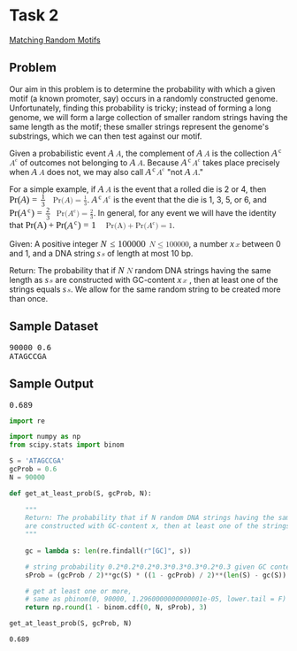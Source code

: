# Task 2
[Matching Random Motifs](http://rosalind.info/problems/rstr/)

<div class="problem-statement problem-statement-bordered" problem="277">

<h2 id="problem">Problem</h2>
<p>Our aim in this problem is to determine the probability with which a given motif
(a known promoter, say) occurs in a randomly constructed genome.
Unfortunately, finding this probability is tricky; instead of forming a long genome,
we will form a large collection of smaller random strings having the same length as
the motif; these smaller strings represent the genome's
substrings, which we can then test against our motif.</p>
<p>Given a probabilistic event <mathjax><span class="MathJax_Preview" style="color: inherit; display: none;"></span><span class="MathJax" id="MathJax-Element-1-Frame" tabindex="0" style="position: relative;" data-mathml="<math xmlns=&quot;http://www.w3.org/1998/Math/MathML&quot;><mi>A</mi></math>" role="presentation"><nobr aria-hidden="true"><span class="math" id="MathJax-Span-1" style="width: 0.965em; display: inline-block;"><span style="display: inline-block; position: relative; width: 0.769em; height: 0px; font-size: 120%;"><span style="position: absolute; clip: rect(1.399em, 1000.75em, 2.5em, -1000em); top: -2.308em; left: 0em;"><span class="mrow" id="MathJax-Span-2"><span class="mi" id="MathJax-Span-3" style="font-family: MathJax_Math; font-style: italic;">A</span></span><span style="display: inline-block; width: 0px; height: 2.308em;"></span></span></span><span style="display: inline-block; overflow: hidden; vertical-align: -0.077em; border-left: 0px solid; width: 0px; height: 1.013em;"></span></span></nobr><span class="MJX_Assistive_MathML" role="presentation"><math xmlns="http://www.w3.org/1998/Math/MathML"><mi>A</mi></math></span></span><script type="math/tex" id="MathJax-Element-1">A</script></mathjax>, the complement of <mathjax><span class="MathJax_Preview" style="color: inherit; display: none;"></span><span class="MathJax" id="MathJax-Element-2-Frame" tabindex="0" style="position: relative;" data-mathml="<math xmlns=&quot;http://www.w3.org/1998/Math/MathML&quot;><mi>A</mi></math>" role="presentation"><nobr aria-hidden="true"><span class="math" id="MathJax-Span-4" style="width: 0.965em; display: inline-block;"><span style="display: inline-block; position: relative; width: 0.769em; height: 0px; font-size: 120%;"><span style="position: absolute; clip: rect(1.399em, 1000.75em, 2.5em, -1000em); top: -2.308em; left: 0em;"><span class="mrow" id="MathJax-Span-5"><span class="mi" id="MathJax-Span-6" style="font-family: MathJax_Math; font-style: italic;">A</span></span><span style="display: inline-block; width: 0px; height: 2.308em;"></span></span></span><span style="display: inline-block; overflow: hidden; vertical-align: -0.077em; border-left: 0px solid; width: 0px; height: 1.013em;"></span></span></nobr><span class="MJX_Assistive_MathML" role="presentation"><math xmlns="http://www.w3.org/1998/Math/MathML"><mi>A</mi></math></span></span><script type="math/tex" id="MathJax-Element-2">A</script></mathjax>
is the collection <mathjax><span class="MathJax_Preview" style="color: inherit; display: none;"></span><span class="MathJax" id="MathJax-Element-3-Frame" tabindex="0" style="position: relative;" data-mathml="<math xmlns=&quot;http://www.w3.org/1998/Math/MathML&quot;><msup><mi>A</mi><mrow class=&quot;MJX-TeXAtom-ORD&quot;><mrow class=&quot;MJX-TeXAtom-ORD&quot;><mtext>c</mtext></mrow></mrow></msup></math>" role="presentation"><nobr aria-hidden="true"><span class="math" id="MathJax-Span-7" style="width: 1.413em; display: inline-block;"><span style="display: inline-block; position: relative; width: 1.154em; height: 0px; font-size: 120%;"><span style="position: absolute; clip: rect(1.271em, 1001.15em, 2.372em, -1000em); top: -2.179em; left: 0em;"><span class="mrow" id="MathJax-Span-8"><span class="msubsup" id="MathJax-Span-9"><span style="display: inline-block; position: relative; width: 1.139em; height: 0px;"><span style="position: absolute; clip: rect(3.066em, 1000.73em, 4.167em, -1000em); top: -3.974em; left: 0em;"><span class="mi" id="MathJax-Span-10" style="font-family: MathJax_Math; font-style: italic;">A</span><span style="display: inline-block; width: 0px; height: 3.974em;"></span></span><span style="position: absolute; top: -4.337em; left: 0.75em;"><span class="texatom" id="MathJax-Span-11"><span class="mrow" id="MathJax-Span-12"><span class="texatom" id="MathJax-Span-13"><span class="mrow" id="MathJax-Span-14"><span class="mtext" id="MathJax-Span-15" style="font-size: 70.7%; font-family: MathJax_Main;">c</span></span></span></span></span><span style="display: inline-block; width: 0px; height: 3.974em;"></span></span></span></span></span><span style="display: inline-block; width: 0px; height: 2.179em;"></span></span></span><span style="display: inline-block; overflow: hidden; vertical-align: -0.077em; border-left: 0px solid; width: 0px; height: 1.013em;"></span></span></nobr><span class="MJX_Assistive_MathML" role="presentation"><math xmlns="http://www.w3.org/1998/Math/MathML"><msup><mi>A</mi><mrow class="MJX-TeXAtom-ORD"><mrow class="MJX-TeXAtom-ORD"><mtext>c</mtext></mrow></mrow></msup></math></span></span><script type="math/tex" id="MathJax-Element-3">A^{\textrm{c}}</script></mathjax> of outcomes not belonging to <mathjax><span class="MathJax_Preview" style="color: inherit; display: none;"></span><span class="MathJax" id="MathJax-Element-4-Frame" tabindex="0" style="position: relative;" data-mathml="<math xmlns=&quot;http://www.w3.org/1998/Math/MathML&quot;><mi>A</mi></math>" role="presentation"><nobr aria-hidden="true"><span class="math" id="MathJax-Span-16" style="width: 0.965em; display: inline-block;"><span style="display: inline-block; position: relative; width: 0.769em; height: 0px; font-size: 120%;"><span style="position: absolute; clip: rect(1.399em, 1000.75em, 2.5em, -1000em); top: -2.308em; left: 0em;"><span class="mrow" id="MathJax-Span-17"><span class="mi" id="MathJax-Span-18" style="font-family: MathJax_Math; font-style: italic;">A</span></span><span style="display: inline-block; width: 0px; height: 2.308em;"></span></span></span><span style="display: inline-block; overflow: hidden; vertical-align: -0.077em; border-left: 0px solid; width: 0px; height: 1.013em;"></span></span></nobr><span class="MJX_Assistive_MathML" role="presentation"><math xmlns="http://www.w3.org/1998/Math/MathML"><mi>A</mi></math></span></span><script type="math/tex" id="MathJax-Element-4">A</script></mathjax>.
Because <mathjax><span class="MathJax_Preview" style="color: inherit; display: none;"></span><span class="MathJax" id="MathJax-Element-5-Frame" tabindex="0" style="position: relative;" data-mathml="<math xmlns=&quot;http://www.w3.org/1998/Math/MathML&quot;><msup><mi>A</mi><mrow class=&quot;MJX-TeXAtom-ORD&quot;><mrow class=&quot;MJX-TeXAtom-ORD&quot;><mtext>c</mtext></mrow></mrow></msup></math>" role="presentation"><nobr aria-hidden="true"><span class="math" id="MathJax-Span-19" style="width: 1.413em; display: inline-block;"><span style="display: inline-block; position: relative; width: 1.154em; height: 0px; font-size: 120%;"><span style="position: absolute; clip: rect(1.271em, 1001.15em, 2.372em, -1000em); top: -2.179em; left: 0em;"><span class="mrow" id="MathJax-Span-20"><span class="msubsup" id="MathJax-Span-21"><span style="display: inline-block; position: relative; width: 1.139em; height: 0px;"><span style="position: absolute; clip: rect(3.066em, 1000.73em, 4.167em, -1000em); top: -3.974em; left: 0em;"><span class="mi" id="MathJax-Span-22" style="font-family: MathJax_Math; font-style: italic;">A</span><span style="display: inline-block; width: 0px; height: 3.974em;"></span></span><span style="position: absolute; top: -4.337em; left: 0.75em;"><span class="texatom" id="MathJax-Span-23"><span class="mrow" id="MathJax-Span-24"><span class="texatom" id="MathJax-Span-25"><span class="mrow" id="MathJax-Span-26"><span class="mtext" id="MathJax-Span-27" style="font-size: 70.7%; font-family: MathJax_Main;">c</span></span></span></span></span><span style="display: inline-block; width: 0px; height: 3.974em;"></span></span></span></span></span><span style="display: inline-block; width: 0px; height: 2.179em;"></span></span></span><span style="display: inline-block; overflow: hidden; vertical-align: -0.077em; border-left: 0px solid; width: 0px; height: 1.013em;"></span></span></nobr><span class="MJX_Assistive_MathML" role="presentation"><math xmlns="http://www.w3.org/1998/Math/MathML"><msup><mi>A</mi><mrow class="MJX-TeXAtom-ORD"><mrow class="MJX-TeXAtom-ORD"><mtext>c</mtext></mrow></mrow></msup></math></span></span><script type="math/tex" id="MathJax-Element-5">A^{\textrm{c}}</script></mathjax> takes place precisely when <mathjax><span class="MathJax_Preview" style="color: inherit; display: none;"></span><span class="MathJax" id="MathJax-Element-6-Frame" tabindex="0" style="position: relative;" data-mathml="<math xmlns=&quot;http://www.w3.org/1998/Math/MathML&quot;><mi>A</mi></math>" role="presentation"><nobr aria-hidden="true"><span class="math" id="MathJax-Span-28" style="width: 0.965em; display: inline-block;"><span style="display: inline-block; position: relative; width: 0.769em; height: 0px; font-size: 120%;"><span style="position: absolute; clip: rect(1.399em, 1000.75em, 2.5em, -1000em); top: -2.308em; left: 0em;"><span class="mrow" id="MathJax-Span-29"><span class="mi" id="MathJax-Span-30" style="font-family: MathJax_Math; font-style: italic;">A</span></span><span style="display: inline-block; width: 0px; height: 2.308em;"></span></span></span><span style="display: inline-block; overflow: hidden; vertical-align: -0.077em; border-left: 0px solid; width: 0px; height: 1.013em;"></span></span></nobr><span class="MJX_Assistive_MathML" role="presentation"><math xmlns="http://www.w3.org/1998/Math/MathML"><mi>A</mi></math></span></span><script type="math/tex" id="MathJax-Element-6">A</script></mathjax> does not,
we may also call <mathjax><span class="MathJax_Preview" style="color: inherit; display: none;"></span><span class="MathJax" id="MathJax-Element-7-Frame" tabindex="0" style="position: relative;" data-mathml="<math xmlns=&quot;http://www.w3.org/1998/Math/MathML&quot;><msup><mi>A</mi><mrow class=&quot;MJX-TeXAtom-ORD&quot;><mrow class=&quot;MJX-TeXAtom-ORD&quot;><mtext>c</mtext></mrow></mrow></msup></math>" role="presentation"><nobr aria-hidden="true"><span class="math" id="MathJax-Span-31" style="width: 1.413em; display: inline-block;"><span style="display: inline-block; position: relative; width: 1.154em; height: 0px; font-size: 120%;"><span style="position: absolute; clip: rect(1.271em, 1001.15em, 2.372em, -1000em); top: -2.179em; left: 0em;"><span class="mrow" id="MathJax-Span-32"><span class="msubsup" id="MathJax-Span-33"><span style="display: inline-block; position: relative; width: 1.139em; height: 0px;"><span style="position: absolute; clip: rect(3.066em, 1000.73em, 4.167em, -1000em); top: -3.974em; left: 0em;"><span class="mi" id="MathJax-Span-34" style="font-family: MathJax_Math; font-style: italic;">A</span><span style="display: inline-block; width: 0px; height: 3.974em;"></span></span><span style="position: absolute; top: -4.337em; left: 0.75em;"><span class="texatom" id="MathJax-Span-35"><span class="mrow" id="MathJax-Span-36"><span class="texatom" id="MathJax-Span-37"><span class="mrow" id="MathJax-Span-38"><span class="mtext" id="MathJax-Span-39" style="font-size: 70.7%; font-family: MathJax_Main;">c</span></span></span></span></span><span style="display: inline-block; width: 0px; height: 3.974em;"></span></span></span></span></span><span style="display: inline-block; width: 0px; height: 2.179em;"></span></span></span><span style="display: inline-block; overflow: hidden; vertical-align: -0.077em; border-left: 0px solid; width: 0px; height: 1.013em;"></span></span></nobr><span class="MJX_Assistive_MathML" role="presentation"><math xmlns="http://www.w3.org/1998/Math/MathML"><msup><mi>A</mi><mrow class="MJX-TeXAtom-ORD"><mrow class="MJX-TeXAtom-ORD"><mtext>c</mtext></mrow></mrow></msup></math></span></span><script type="math/tex" id="MathJax-Element-7">A^{\textrm{c}}</script></mathjax> "not <mathjax><span class="MathJax_Preview" style="color: inherit; display: none;"></span><span class="MathJax" id="MathJax-Element-8-Frame" tabindex="0" style="position: relative;" data-mathml="<math xmlns=&quot;http://www.w3.org/1998/Math/MathML&quot;><mi>A</mi></math>" role="presentation"><nobr aria-hidden="true"><span class="math" id="MathJax-Span-40" style="width: 0.965em; display: inline-block;"><span style="display: inline-block; position: relative; width: 0.769em; height: 0px; font-size: 120%;"><span style="position: absolute; clip: rect(1.399em, 1000.75em, 2.5em, -1000em); top: -2.308em; left: 0em;"><span class="mrow" id="MathJax-Span-41"><span class="mi" id="MathJax-Span-42" style="font-family: MathJax_Math; font-style: italic;">A</span></span><span style="display: inline-block; width: 0px; height: 2.308em;"></span></span></span><span style="display: inline-block; overflow: hidden; vertical-align: -0.077em; border-left: 0px solid; width: 0px; height: 1.013em;"></span></span></nobr><span class="MJX_Assistive_MathML" role="presentation"><math xmlns="http://www.w3.org/1998/Math/MathML"><mi>A</mi></math></span></span><script type="math/tex" id="MathJax-Element-8">A</script></mathjax>."</p>
<p>For a simple example, if <mathjax><span class="MathJax_Preview" style="color: inherit; display: none;"></span><span class="MathJax" id="MathJax-Element-9-Frame" tabindex="0" style="position: relative;" data-mathml="<math xmlns=&quot;http://www.w3.org/1998/Math/MathML&quot;><mi>A</mi></math>" role="presentation"><nobr aria-hidden="true"><span class="math" id="MathJax-Span-43" style="width: 0.965em; display: inline-block;"><span style="display: inline-block; position: relative; width: 0.769em; height: 0px; font-size: 120%;"><span style="position: absolute; clip: rect(1.399em, 1000.75em, 2.5em, -1000em); top: -2.308em; left: 0em;"><span class="mrow" id="MathJax-Span-44"><span class="mi" id="MathJax-Span-45" style="font-family: MathJax_Math; font-style: italic;">A</span></span><span style="display: inline-block; width: 0px; height: 2.308em;"></span></span></span><span style="display: inline-block; overflow: hidden; vertical-align: -0.077em; border-left: 0px solid; width: 0px; height: 1.013em;"></span></span></nobr><span class="MJX_Assistive_MathML" role="presentation"><math xmlns="http://www.w3.org/1998/Math/MathML"><mi>A</mi></math></span></span><script type="math/tex" id="MathJax-Element-9">A</script></mathjax> is the event that a rolled die is 2 or 4,
then <mathjax><span class="MathJax_Preview" style="color: inherit; display: none;"></span><span class="MathJax" id="MathJax-Element-10-Frame" tabindex="0" style="position: relative;" data-mathml="<math xmlns=&quot;http://www.w3.org/1998/Math/MathML&quot;><mrow class=&quot;MJX-TeXAtom-ORD&quot;><mi mathvariant=&quot;normal&quot;>P</mi><mi mathvariant=&quot;normal&quot;>r</mi></mrow><mo stretchy=&quot;false&quot;>(</mo><mi>A</mi><mo stretchy=&quot;false&quot;>)</mo><mo>=</mo><mfrac><mn>1</mn><mn>3</mn></mfrac></math>" role="presentation"><nobr aria-hidden="true"><span class="math" id="MathJax-Span-46" style="width: 5.644em; display: inline-block;"><span style="display: inline-block; position: relative; width: 4.679em; height: 0px; font-size: 120%;"><span style="position: absolute; clip: rect(1.214em, 1004.68em, 2.916em, -1000em); top: -2.308em; left: 0em;"><span class="mrow" id="MathJax-Span-47"><span class="texatom" id="MathJax-Span-48"><span class="mrow" id="MathJax-Span-49"><span class="mi" id="MathJax-Span-50" style="font-family: MathJax_Main;">P</span><span class="mi" id="MathJax-Span-51" style="font-family: MathJax_Main;">r</span></span></span><span class="mo" id="MathJax-Span-52" style="font-family: MathJax_Main;">(</span><span class="mi" id="MathJax-Span-53" style="font-family: MathJax_Math; font-style: italic;">A</span><span class="mo" id="MathJax-Span-54" style="font-family: MathJax_Main;">)</span><span class="mo" id="MathJax-Span-55" style="font-family: MathJax_Main; padding-left: 0.278em;">=</span><span class="mfrac" id="MathJax-Span-56" style="padding-left: 0.278em;"><span style="display: inline-block; position: relative; width: 0.474em; height: 0px; margin-right: 0.12em; margin-left: 0.12em;"><span style="position: absolute; clip: rect(3.311em, 1000.3em, 4.167em, -1000em); top: -4.405em; left: 50%; margin-left: -0.177em;"><span class="mn" id="MathJax-Span-57" style="font-size: 70.7%; font-family: MathJax_Main;">1</span><span style="display: inline-block; width: 0px; height: 3.974em;"></span></span><span style="position: absolute; clip: rect(3.312em, 1000.32em, 4.182em, -1000em); top: -3.574em; left: 50%; margin-left: -0.177em;"><span class="mn" id="MathJax-Span-58" style="font-size: 70.7%; font-family: MathJax_Main;">3</span><span style="display: inline-block; width: 0px; height: 3.974em;"></span></span><span style="position: absolute; clip: rect(0.817em, 1000.47em, 1.282em, -1000em); top: -1.31em; left: 0em;"><span style="display: inline-block; overflow: hidden; vertical-align: 0em; border-top: 1.3px solid; width: 0.474em; height: 0px;"></span><span style="display: inline-block; width: 0px; height: 1.09em;"></span></span></span></span></span><span style="display: inline-block; width: 0px; height: 2.308em;"></span></span></span><span style="display: inline-block; overflow: hidden; vertical-align: -0.576em; border-left: 0px solid; width: 0px; height: 1.734em;"></span></span></nobr><span class="MJX_Assistive_MathML" role="presentation"><math xmlns="http://www.w3.org/1998/Math/MathML"><mrow class="MJX-TeXAtom-ORD"><mi mathvariant="normal">P</mi><mi mathvariant="normal">r</mi></mrow><mo stretchy="false">(</mo><mi>A</mi><mo stretchy="false">)</mo><mo>=</mo><mfrac><mn>1</mn><mn>3</mn></mfrac></math></span></span><script type="math/tex" id="MathJax-Element-10">\mathrm{Pr}(A) = \frac{1}{3}</script></mathjax>.  <mathjax><span class="MathJax_Preview" style="color: inherit; display: none;"></span><span class="MathJax" id="MathJax-Element-11-Frame" tabindex="0" style="position: relative;" data-mathml="<math xmlns=&quot;http://www.w3.org/1998/Math/MathML&quot;><msup><mi>A</mi><mrow class=&quot;MJX-TeXAtom-ORD&quot;><mrow class=&quot;MJX-TeXAtom-ORD&quot;><mtext>c</mtext></mrow></mrow></msup></math>" role="presentation"><nobr aria-hidden="true"><span class="math" id="MathJax-Span-59" style="width: 1.413em; display: inline-block;"><span style="display: inline-block; position: relative; width: 1.154em; height: 0px; font-size: 120%;"><span style="position: absolute; clip: rect(1.271em, 1001.15em, 2.372em, -1000em); top: -2.179em; left: 0em;"><span class="mrow" id="MathJax-Span-60"><span class="msubsup" id="MathJax-Span-61"><span style="display: inline-block; position: relative; width: 1.139em; height: 0px;"><span style="position: absolute; clip: rect(3.066em, 1000.73em, 4.167em, -1000em); top: -3.974em; left: 0em;"><span class="mi" id="MathJax-Span-62" style="font-family: MathJax_Math; font-style: italic;">A</span><span style="display: inline-block; width: 0px; height: 3.974em;"></span></span><span style="position: absolute; top: -4.337em; left: 0.75em;"><span class="texatom" id="MathJax-Span-63"><span class="mrow" id="MathJax-Span-64"><span class="texatom" id="MathJax-Span-65"><span class="mrow" id="MathJax-Span-66"><span class="mtext" id="MathJax-Span-67" style="font-size: 70.7%; font-family: MathJax_Main;">c</span></span></span></span></span><span style="display: inline-block; width: 0px; height: 3.974em;"></span></span></span></span></span><span style="display: inline-block; width: 0px; height: 2.179em;"></span></span></span><span style="display: inline-block; overflow: hidden; vertical-align: -0.077em; border-left: 0px solid; width: 0px; height: 1.013em;"></span></span></nobr><span class="MJX_Assistive_MathML" role="presentation"><math xmlns="http://www.w3.org/1998/Math/MathML"><msup><mi>A</mi><mrow class="MJX-TeXAtom-ORD"><mrow class="MJX-TeXAtom-ORD"><mtext>c</mtext></mrow></mrow></msup></math></span></span><script type="math/tex" id="MathJax-Element-11">A^{\textrm{c}}</script></mathjax> is the event that the die is 1, 3, 5, or 6,
and <mathjax><span class="MathJax_Preview" style="color: inherit; display: none;"></span><span class="MathJax" id="MathJax-Element-12-Frame" tabindex="0" style="position: relative;" data-mathml="<math xmlns=&quot;http://www.w3.org/1998/Math/MathML&quot;><mrow class=&quot;MJX-TeXAtom-ORD&quot;><mi mathvariant=&quot;normal&quot;>P</mi><mi mathvariant=&quot;normal&quot;>r</mi></mrow><mo stretchy=&quot;false&quot;>(</mo><msup><mi>A</mi><mrow class=&quot;MJX-TeXAtom-ORD&quot;><mrow class=&quot;MJX-TeXAtom-ORD&quot;><mtext>c</mtext></mrow></mrow></msup><mo stretchy=&quot;false&quot;>)</mo><mo>=</mo><mfrac><mn>2</mn><mn>3</mn></mfrac></math>" role="presentation"><nobr aria-hidden="true"><span class="math" id="MathJax-Span-68" style="width: 6.093em; display: inline-block;"><span style="display: inline-block; position: relative; width: 5.064em; height: 0px; font-size: 120%;"><span style="position: absolute; clip: rect(1.15em, 1005.06em, 2.852em, -1000em); top: -2.244em; left: 0em;"><span class="mrow" id="MathJax-Span-69"><span class="texatom" id="MathJax-Span-70"><span class="mrow" id="MathJax-Span-71"><span class="mi" id="MathJax-Span-72" style="font-family: MathJax_Main;">P</span><span class="mi" id="MathJax-Span-73" style="font-family: MathJax_Main;">r</span></span></span><span class="mo" id="MathJax-Span-74" style="font-family: MathJax_Main;">(</span><span class="msubsup" id="MathJax-Span-75"><span style="display: inline-block; position: relative; width: 1.139em; height: 0px;"><span style="position: absolute; clip: rect(3.066em, 1000.73em, 4.167em, -1000em); top: -3.974em; left: 0em;"><span class="mi" id="MathJax-Span-76" style="font-family: MathJax_Math; font-style: italic;">A</span><span style="display: inline-block; width: 0px; height: 3.974em;"></span></span><span style="position: absolute; top: -4.337em; left: 0.75em;"><span class="texatom" id="MathJax-Span-77"><span class="mrow" id="MathJax-Span-78"><span class="texatom" id="MathJax-Span-79"><span class="mrow" id="MathJax-Span-80"><span class="mtext" id="MathJax-Span-81" style="font-size: 70.7%; font-family: MathJax_Main;">c</span></span></span></span></span><span style="display: inline-block; width: 0px; height: 3.974em;"></span></span></span></span><span class="mo" id="MathJax-Span-82" style="font-family: MathJax_Main;">)</span><span class="mo" id="MathJax-Span-83" style="font-family: MathJax_Main; padding-left: 0.278em;">=</span><span class="mfrac" id="MathJax-Span-84" style="padding-left: 0.278em;"><span style="display: inline-block; position: relative; width: 0.474em; height: 0px; margin-right: 0.12em; margin-left: 0.12em;"><span style="position: absolute; clip: rect(3.311em, 1000.32em, 4.167em, -1000em); top: -4.405em; left: 50%; margin-left: -0.177em;"><span class="mn" id="MathJax-Span-85" style="font-size: 70.7%; font-family: MathJax_Main;">2</span><span style="display: inline-block; width: 0px; height: 3.974em;"></span></span><span style="position: absolute; clip: rect(3.312em, 1000.32em, 4.182em, -1000em); top: -3.574em; left: 50%; margin-left: -0.177em;"><span class="mn" id="MathJax-Span-86" style="font-size: 70.7%; font-family: MathJax_Main;">3</span><span style="display: inline-block; width: 0px; height: 3.974em;"></span></span><span style="position: absolute; clip: rect(0.817em, 1000.47em, 1.282em, -1000em); top: -1.31em; left: 0em;"><span style="display: inline-block; overflow: hidden; vertical-align: 0em; border-top: 1.3px solid; width: 0.474em; height: 0px;"></span><span style="display: inline-block; width: 0px; height: 1.09em;"></span></span></span></span></span><span style="display: inline-block; width: 0px; height: 2.244em;"></span></span></span><span style="display: inline-block; overflow: hidden; vertical-align: -0.576em; border-left: 0px solid; width: 0px; height: 1.734em;"></span></span></nobr><span class="MJX_Assistive_MathML" role="presentation"><math xmlns="http://www.w3.org/1998/Math/MathML"><mrow class="MJX-TeXAtom-ORD"><mi mathvariant="normal">P</mi><mi mathvariant="normal">r</mi></mrow><mo stretchy="false">(</mo><msup><mi>A</mi><mrow class="MJX-TeXAtom-ORD"><mrow class="MJX-TeXAtom-ORD"><mtext>c</mtext></mrow></mrow></msup><mo stretchy="false">)</mo><mo>=</mo><mfrac><mn>2</mn><mn>3</mn></mfrac></math></span></span><script type="math/tex" id="MathJax-Element-12">\mathrm{Pr}(A^{\textrm{c}}) = \frac{2}{3}</script></mathjax>.
In general, for any event we will have the identity that <mathjax><span class="MathJax_Preview" style="color: inherit; display: none;"></span><span class="MathJax" id="MathJax-Element-13-Frame" tabindex="0" style="position: relative;" data-mathml="<math xmlns=&quot;http://www.w3.org/1998/Math/MathML&quot;><mrow class=&quot;MJX-TeXAtom-ORD&quot;><mi mathvariant=&quot;normal&quot;>P</mi><mi mathvariant=&quot;normal&quot;>r</mi><mo stretchy=&quot;false&quot;>(</mo><mi mathvariant=&quot;normal&quot;>A</mi><mo stretchy=&quot;false&quot;>)</mo></mrow><mo>+</mo><mrow class=&quot;MJX-TeXAtom-ORD&quot;><mi mathvariant=&quot;normal&quot;>P</mi><mi mathvariant=&quot;normal&quot;>r</mi></mrow><mo stretchy=&quot;false&quot;>(</mo><msup><mi>A</mi><mrow class=&quot;MJX-TeXAtom-ORD&quot;><mrow class=&quot;MJX-TeXAtom-ORD&quot;><mtext>c</mtext></mrow></mrow></msup><mo stretchy=&quot;false&quot;>)</mo><mo>=</mo><mn>1</mn></math>" role="presentation"><nobr aria-hidden="true"><span class="math" id="MathJax-Span-87" style="width: 10.388em; display: inline-block;"><span style="display: inline-block; position: relative; width: 8.654em; height: 0px; font-size: 120%;"><span style="position: absolute; clip: rect(1.301em, 1008.58em, 2.686em, -1000em); top: -2.244em; left: 0em;"><span class="mrow" id="MathJax-Span-88"><span class="texatom" id="MathJax-Span-89"><span class="mrow" id="MathJax-Span-90"><span class="mi" id="MathJax-Span-91" style="font-family: MathJax_Main;">P</span><span class="mi" id="MathJax-Span-92" style="font-family: MathJax_Main;">r</span><span class="mo" id="MathJax-Span-93" style="font-family: MathJax_Main;">(</span><span class="mi" id="MathJax-Span-94" style="font-family: MathJax_Main;">A</span><span class="mo" id="MathJax-Span-95" style="font-family: MathJax_Main;">)</span></span></span><span class="mo" id="MathJax-Span-96" style="font-family: MathJax_Main; padding-left: 0.222em;">+</span><span class="texatom" id="MathJax-Span-97" style="padding-left: 0.222em;"><span class="mrow" id="MathJax-Span-98"><span class="mi" id="MathJax-Span-99" style="font-family: MathJax_Main;">P</span><span class="mi" id="MathJax-Span-100" style="font-family: MathJax_Main;">r</span></span></span><span class="mo" id="MathJax-Span-101" style="font-family: MathJax_Main;">(</span><span class="msubsup" id="MathJax-Span-102"><span style="display: inline-block; position: relative; width: 1.139em; height: 0px;"><span style="position: absolute; clip: rect(3.066em, 1000.73em, 4.167em, -1000em); top: -3.974em; left: 0em;"><span class="mi" id="MathJax-Span-103" style="font-family: MathJax_Math; font-style: italic;">A</span><span style="display: inline-block; width: 0px; height: 3.974em;"></span></span><span style="position: absolute; top: -4.337em; left: 0.75em;"><span class="texatom" id="MathJax-Span-104"><span class="mrow" id="MathJax-Span-105"><span class="texatom" id="MathJax-Span-106"><span class="mrow" id="MathJax-Span-107"><span class="mtext" id="MathJax-Span-108" style="font-size: 70.7%; font-family: MathJax_Main;">c</span></span></span></span></span><span style="display: inline-block; width: 0px; height: 3.974em;"></span></span></span></span><span class="mo" id="MathJax-Span-109" style="font-family: MathJax_Main;">)</span><span class="mo" id="MathJax-Span-110" style="font-family: MathJax_Main; padding-left: 0.278em;">=</span><span class="mn" id="MathJax-Span-111" style="font-family: MathJax_Main; padding-left: 0.278em;">1</span></span><span style="display: inline-block; width: 0px; height: 2.244em;"></span></span></span><span style="display: inline-block; overflow: hidden; vertical-align: -0.377em; border-left: 0px solid; width: 0px; height: 1.354em;"></span></span></nobr><span class="MJX_Assistive_MathML" role="presentation"><math xmlns="http://www.w3.org/1998/Math/MathML"><mrow class="MJX-TeXAtom-ORD"><mi mathvariant="normal">P</mi><mi mathvariant="normal">r</mi><mo stretchy="false">(</mo><mi mathvariant="normal">A</mi><mo stretchy="false">)</mo></mrow><mo>+</mo><mrow class="MJX-TeXAtom-ORD"><mi mathvariant="normal">P</mi><mi mathvariant="normal">r</mi></mrow><mo stretchy="false">(</mo><msup><mi>A</mi><mrow class="MJX-TeXAtom-ORD"><mrow class="MJX-TeXAtom-ORD"><mtext>c</mtext></mrow></mrow></msup><mo stretchy="false">)</mo><mo>=</mo><mn>1</mn></math></span></span><script type="math/tex" id="MathJax-Element-13">\mathrm{Pr(A)} + \mathrm{Pr}(A^{\textrm{c}}) = 1</script></mathjax>.</p>
<p><span class="given-return">Given:</span> A positive integer <mathjax><span class="MathJax_Preview" style="color: inherit; display: none;"></span><span class="MathJax" id="MathJax-Element-14-Frame" tabindex="0" style="position: relative;" data-mathml="<math xmlns=&quot;http://www.w3.org/1998/Math/MathML&quot;><mi>N</mi><mo>&amp;#x2264;</mo><mn>100000</mn></math>" role="presentation"><nobr aria-hidden="true"><span class="math" id="MathJax-Span-112" style="width: 6.285em; display: inline-block;"><span style="display: inline-block; position: relative; width: 5.192em; height: 0px; font-size: 120%;"><span style="position: absolute; clip: rect(1.432em, 1005.15em, 2.638em, -1000em); top: -2.308em; left: 0em;"><span class="mrow" id="MathJax-Span-113"><span class="mi" id="MathJax-Span-114" style="font-family: MathJax_Math; font-style: italic;">N<span style="display: inline-block; overflow: hidden; height: 1px; width: 0.085em;"></span></span><span class="mo" id="MathJax-Span-115" style="font-family: MathJax_Main; padding-left: 0.278em;">≤</span><span class="mn" id="MathJax-Span-116" style="font-family: MathJax_Main; padding-left: 0.278em;">100000</span></span><span style="display: inline-block; width: 0px; height: 2.308em;"></span></span></span><span style="display: inline-block; overflow: hidden; vertical-align: -0.243em; border-left: 0px solid; width: 0px; height: 1.139em;"></span></span></nobr><span class="MJX_Assistive_MathML" role="presentation"><math xmlns="http://www.w3.org/1998/Math/MathML"><mi>N</mi><mo>≤</mo><mn>100000</mn></math></span></span><script type="math/tex" id="MathJax-Element-14">N \leq 100000</script></mathjax>, a number <mathjax><span class="MathJax_Preview" style="color: inherit; display: none;"></span><span class="MathJax" id="MathJax-Element-15-Frame" tabindex="0" style="position: relative;" data-mathml="<math xmlns=&quot;http://www.w3.org/1998/Math/MathML&quot;><mi>x</mi></math>" role="presentation"><nobr aria-hidden="true"><span class="math" id="MathJax-Span-117" style="width: 0.708em; display: inline-block;"><span style="display: inline-block; position: relative; width: 0.577em; height: 0px; font-size: 120%;"><span style="position: absolute; clip: rect(1.673em, 1000.53em, 2.511em, -1000em); top: -2.308em; left: 0em;"><span class="mrow" id="MathJax-Span-118"><span class="mi" id="MathJax-Span-119" style="font-family: MathJax_Math; font-style: italic;">x</span></span><span style="display: inline-block; width: 0px; height: 2.308em;"></span></span></span><span style="display: inline-block; overflow: hidden; vertical-align: -0.09em; border-left: 0px solid; width: 0px; height: 0.697em;"></span></span></nobr><span class="MJX_Assistive_MathML" role="presentation"><math xmlns="http://www.w3.org/1998/Math/MathML"><mi>x</mi></math></span></span><script type="math/tex" id="MathJax-Element-15">x</script></mathjax> between 0 and 1, and a DNA string <mathjax><span class="MathJax_Preview" style="color: inherit; display: none;"></span><span class="MathJax" id="MathJax-Element-16-Frame" tabindex="0" style="position: relative;" data-mathml="<math xmlns=&quot;http://www.w3.org/1998/Math/MathML&quot;><mi>s</mi></math>" role="presentation"><nobr aria-hidden="true"><span class="math" id="MathJax-Span-120" style="width: 0.58em; display: inline-block;"><span style="display: inline-block; position: relative; width: 0.449em; height: 0px; font-size: 120%;"><span style="position: absolute; clip: rect(1.673em, 1000.4em, 2.51em, -1000em); top: -2.308em; left: 0em;"><span class="mrow" id="MathJax-Span-121"><span class="mi" id="MathJax-Span-122" style="font-family: MathJax_Math; font-style: italic;">s</span></span><span style="display: inline-block; width: 0px; height: 2.308em;"></span></span></span><span style="display: inline-block; overflow: hidden; vertical-align: -0.089em; border-left: 0px solid; width: 0px; height: 0.696em;"></span></span></nobr><span class="MJX_Assistive_MathML" role="presentation"><math xmlns="http://www.w3.org/1998/Math/MathML"><mi>s</mi></math></span></span><script type="math/tex" id="MathJax-Element-16">s</script></mathjax> of length at most 10 bp.</p>
<p><span class="given-return">Return:</span> The probability that if <mathjax><span class="MathJax_Preview" style="color: inherit; display: none;"></span><span class="MathJax" id="MathJax-Element-17-Frame" tabindex="0" style="position: relative;" data-mathml="<math xmlns=&quot;http://www.w3.org/1998/Math/MathML&quot;><mi>N</mi></math>" role="presentation"><nobr aria-hidden="true"><span class="math" id="MathJax-Span-123" style="width: 1.093em; display: inline-block;"><span style="display: inline-block; position: relative; width: 0.897em; height: 0px; font-size: 120%;"><span style="position: absolute; clip: rect(1.432em, 1000.9em, 2.5em, -1000em); top: -2.308em; left: 0em;"><span class="mrow" id="MathJax-Span-124"><span class="mi" id="MathJax-Span-125" style="font-family: MathJax_Math; font-style: italic;">N<span style="display: inline-block; overflow: hidden; height: 1px; width: 0.085em;"></span></span></span><span style="display: inline-block; width: 0px; height: 2.308em;"></span></span></span><span style="display: inline-block; overflow: hidden; vertical-align: -0.077em; border-left: 0px solid; width: 0px; height: 0.973em;"></span></span></nobr><span class="MJX_Assistive_MathML" role="presentation"><math xmlns="http://www.w3.org/1998/Math/MathML"><mi>N</mi></math></span></span><script type="math/tex" id="MathJax-Element-17">N</script></mathjax> random DNA strings having the same length as <mathjax><span class="MathJax_Preview" style="color: inherit; display: none;"></span><span class="MathJax" id="MathJax-Element-18-Frame" tabindex="0" style="position: relative;" data-mathml="<math xmlns=&quot;http://www.w3.org/1998/Math/MathML&quot;><mi>s</mi></math>" role="presentation"><nobr aria-hidden="true"><span class="math" id="MathJax-Span-126" style="width: 0.58em; display: inline-block;"><span style="display: inline-block; position: relative; width: 0.449em; height: 0px; font-size: 120%;"><span style="position: absolute; clip: rect(1.673em, 1000.4em, 2.51em, -1000em); top: -2.308em; left: 0em;"><span class="mrow" id="MathJax-Span-127"><span class="mi" id="MathJax-Span-128" style="font-family: MathJax_Math; font-style: italic;">s</span></span><span style="display: inline-block; width: 0px; height: 2.308em;"></span></span></span><span style="display: inline-block; overflow: hidden; vertical-align: -0.089em; border-left: 0px solid; width: 0px; height: 0.696em;"></span></span></nobr><span class="MJX_Assistive_MathML" role="presentation"><math xmlns="http://www.w3.org/1998/Math/MathML"><mi>s</mi></math></span></span><script type="math/tex" id="MathJax-Element-18">s</script></mathjax>
are constructed with GC-content <mathjax><span class="MathJax_Preview" style="color: inherit; display: none;"></span><span class="MathJax" id="MathJax-Element-19-Frame" tabindex="0" style="position: relative;" data-mathml="<math xmlns=&quot;http://www.w3.org/1998/Math/MathML&quot;><mi>x</mi></math>" role="presentation"><nobr aria-hidden="true"><span class="math" id="MathJax-Span-129" style="width: 0.708em; display: inline-block;"><span style="display: inline-block; position: relative; width: 0.577em; height: 0px; font-size: 120%;"><span style="position: absolute; clip: rect(1.673em, 1000.53em, 2.511em, -1000em); top: -2.308em; left: 0em;"><span class="mrow" id="MathJax-Span-130"><span class="mi" id="MathJax-Span-131" style="font-family: MathJax_Math; font-style: italic;">x</span></span><span style="display: inline-block; width: 0px; height: 2.308em;"></span></span></span><span style="display: inline-block; overflow: hidden; vertical-align: -0.09em; border-left: 0px solid; width: 0px; height: 0.697em;"></span></span></nobr><span class="MJX_Assistive_MathML" role="presentation"><math xmlns="http://www.w3.org/1998/Math/MathML"><mi>x</mi></math></span></span><script type="math/tex" id="MathJax-Element-19">x</script></mathjax> , then at least one of the strings equals <mathjax><span class="MathJax_Preview" style="color: inherit; display: none;"></span><span class="MathJax" id="MathJax-Element-20-Frame" tabindex="0" style="position: relative;" data-mathml="<math xmlns=&quot;http://www.w3.org/1998/Math/MathML&quot;><mi>s</mi></math>" role="presentation"><nobr aria-hidden="true"><span class="math" id="MathJax-Span-132" style="width: 0.58em; display: inline-block;"><span style="display: inline-block; position: relative; width: 0.449em; height: 0px; font-size: 120%;"><span style="position: absolute; clip: rect(1.673em, 1000.4em, 2.51em, -1000em); top: -2.308em; left: 0em;"><span class="mrow" id="MathJax-Span-133"><span class="mi" id="MathJax-Span-134" style="font-family: MathJax_Math; font-style: italic;">s</span></span><span style="display: inline-block; width: 0px; height: 2.308em;"></span></span></span><span style="display: inline-block; overflow: hidden; vertical-align: -0.089em; border-left: 0px solid; width: 0px; height: 0.696em;"></span></span></nobr><span class="MJX_Assistive_MathML" role="presentation"><math xmlns="http://www.w3.org/1998/Math/MathML"><mi>s</mi></math></span></span><script type="math/tex" id="MathJax-Element-20">s</script></mathjax>.
We allow for the same random string to be created more than once.</p>
<h2 id="sample-dataset">Sample Dataset</h2>
<div class="codehilite"><pre>90000 0.6
ATAGCCGA
</pre></div>


<h2 id="sample-output">Sample Output</h2>
<div class="codehilite"><pre>0.689
</pre></div>
</div>


```python
import re

import numpy as np
from scipy.stats import binom
```


```python
S = 'ATAGCCGA'
gcProb = 0.6
N = 90000
```


```python
def get_at_least_prob(S, gcProb, N):
    
    """
    Return: The probability that if N random DNA strings having the same length as s 
    are constructed with GC-content x, then at least one of the strings equals s
    """
    
    gc = lambda s: len(re.findall(r"[GC]", s))

    # string probability 0.2*0.2*0.2*0.3*0.3*0.3*0.2*0.3 given GC content
    sProb = (gcProb / 2)**gc(S) * ((1 - gcProb) / 2)**(len(S) - gc(S))

    # get at least one or more, 
    # same as pbinom(0, 90000, 1.2960000000000001e-05, lower.tail = F) in R
    return np.round(1 - binom.cdf(0, N, sProb), 3)
```


```python
get_at_least_prob(S, gcProb, N)
```




    0.689



